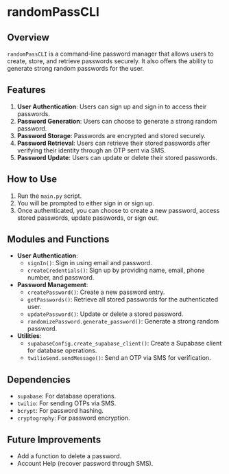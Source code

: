 # randomPassCLI

## Overview

`randomPassCLI` is a command-line password manager that allows users to create, store, and retrieve passwords securely. It also offers the ability to generate strong random passwords for the user.

## Features

1. **User Authentication**: Users can sign up and sign in to access their passwords.
2. **Password Generation**: Users can choose to generate a strong random password.
3. **Password Storage**: Passwords are encrypted and stored securely.
4. **Password Retrieval**: Users can retrieve their stored passwords after verifying their identity through an OTP sent via SMS.
5. **Password Update**: Users can update or delete their stored passwords.

## How to Use

1. Run the `main.py` script.
2. You will be prompted to either sign in or sign up.
3. Once authenticated, you can choose to create a new password, access stored passwords, update passwords, or sign out.

## Modules and Functions

- **User Authentication**:
  - `signIn()`: Sign in using email and password.
  - `createCredentials()`: Sign up by providing name, email, phone number, and password.
- **Password Management**:
  - `createPassword()`: Create a new password entry.
  - `getPasswords()`: Retrieve all stored passwords for the authenticated user.
  - `updatePassword()`: Update or delete a stored password.
  - `randomizePassword.generate_password()`: Generate a strong random password.
- **Utilities**:
  - `supabaseConfig.create_supabase_client()`: Create a Supabase client for database operations.
  - `twilioSend.sendMessage()`: Send an OTP via SMS for verification.

## Dependencies

- `supabase`: For database operations.
- `twilio`: For sending OTPs via SMS.
- `bcrypt`: For password hashing.
- `cryptography`: For password encryption.

## Future Improvements

- Add a function to delete a password.
- Account Help (recover password through SMS).
